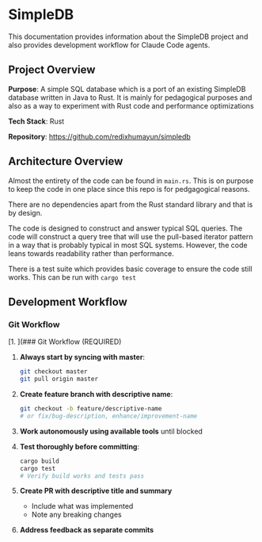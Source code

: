 # SimpleDB

This documentation provides information about the SimpleDB project and also provides development workflow for Claude Code agents.

## Project Overview

**Purpose**: A simple SQL database which is a port of an existing SimpleDB database written in Java to Rust. It is mainly for pedagogical purposes and also as a way to experiment with Rust code and performance optimizations

**Tech Stack**: Rust

**Repository**: https://github.com/redixhumayun/simpledb

## Architecture Overview

Almost the entirety of the code can be found in `main.rs`. This is on purpose to keep the code in one place since this repo is for pedgagogical reasons.

There are no dependencies apart from the Rust standard library and that is by design.

The code is designed to construct and answer typical SQL queries. The code will construct a query tree that will use the pull-based iterator pattern in a way that is probably typical in most SQL systems. However, the code leans towards readability rather than performance.

There is a test suite which provides basic coverage to ensure the code still works. This can be run with `cargo test`

## Development Workflow

### Git Workflow
[1. ](### Git Workflow (REQUIRED)
1. **Always start by syncing with master**:
   ```bash
   git checkout master
   git pull origin master
   ```

2. **Create feature branch with descriptive name**:
   ```bash
   git checkout -b feature/descriptive-name
   # or fix/bug-description, enhance/improvement-name
   ```

3. **Work autonomously using available tools** until blocked

4. **Test thoroughly before committing**:
   ```bash
   cargo build
   cargo test
   # Verify build works and tests pass
   ```

5. **Create PR with descriptive title and summary**
   - Include what was implemented
   - Note any breaking changes

6. **Address feedback as separate commits**